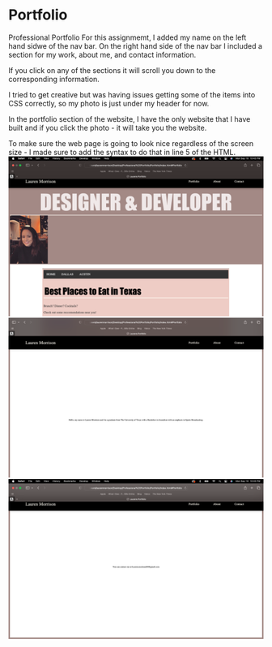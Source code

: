 # Portfolio
Professional Portfolio
For this assignmemt, I added my name on the left hand sidwe of the nav bar. On the right hand side of the nav bar I included a section for my work, about me, and contact information. 

If you click on any of the sections it will scroll you down to the corresponding information. 

I tried to get creative but was having issues getting some of the items into CSS correctly, so my photo is just under my header for now. 

In the portfolio section of the website, I have the only website that I have built and if you click the photo - it will take you the website. 

To make sure the web page is going to look nice regardless of the screen size - I made sure to add the syntax to do that in line 5 of the HTML. 
![Alt text](<Screenshot 2023-09-18 at 10.43.32 PM.png>)
![Alt text](<Screenshot 2023-09-18 at 10.43.46 PM.png>)
![Alt text](<Screenshot 2023-09-18 at 10.43.54 PM.png>)
